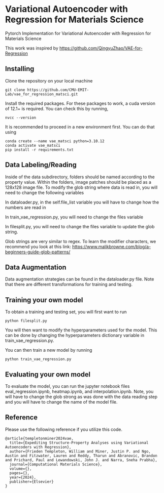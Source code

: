 # Variational Autoencoder with Regression for Materials Science


Pytorch Implementation for Variational Autoencoder with Regression for Materials Science

This work was inspired by https://github.com/QingyuZhao/VAE-for-Regression 



## Installing

Clone the repository on your local machine
```shell
git clone https://github.com/CMU-EMIT-Lab/vae_for_regression_matsci.git
```
Install the required packages. For these packages to work, a cuda version of 12.1+ is required. You can check this by running, 

```shell
nvcc --version
```

 It is recommended to proceed in a new environment first. You can do that using

```shell
conda create --name vae_matsci python=3.10.12
conda activate vae_matsci
pip install -r requirements.txt
```



## Data Labeling/Reading

Inside of the data subdirectory, folders should be named according to the property value. Within the folders, image patches should be placed as a 128x128 image file. To modify the glob string where data is read in, you will need to change the following variables

In dataloader.py, in the self.file_list variable you will have to change how the numbers are read in

In train_vae_regression.py, you will need to change the files variable

In filesplit.py, you will need to change the files variable to update the glob string.

Glob strings are very similar to regex. To learn the modifier characters, we recommend you look at this link: https://www.malikbrowne.com/blog/a-beginners-guide-glob-patterns/



## Data Augmentation

Data augmentation strategies can be found in the dataloader.py file. Note that there are different transformations for training and testing.



## Training your own model

To obtain a training and testing set, you will first want to run

```shell
python filesplit.py
```

You will then want to modify the hyperparameters used for the model. This can be done by changing the hyperparameters dictionary variable in train_vae_regression.py.

You can then train a new model by running

```shell
python train_vae_regression.py
```



## Evaluating your own model

To evaluate the model, you can run the jupyter notebook files eval_regression.ipynb, heatmap.ipynb, and interpolation.ipynb. Note, you will have to change the glob strong as was done with the data reading step and you will have to change the name of the model file.



## Reference

Please use the following reference if you utilize this code.

```
@article{templetonminer2024vae,
  title={Expediting Structure-Property Analyses using Variational Autoencoders with Regression},
  author={Frieden Templeton, William and Miner, Justin P. and Ngo, Austin and Fitzwater, Lauren and Reddy, Tharun and Abranovic, Brandon and Prichard, Paul and Lewandowski, John J. and Narra, Sneha Prabha},
  journal={Computational Materials Science},
  volume={},
  pages={},
  year={2024},
  publisher={Elsevier}
}